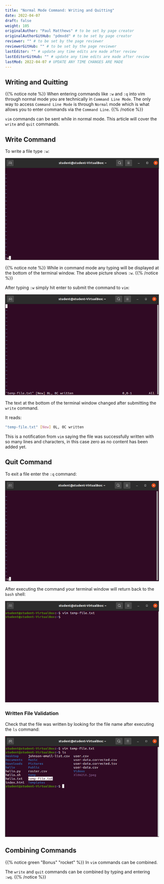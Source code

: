 ```yaml
---
title: "Normal Mode Command: Writing and Quitting"
date: 2022-04-07
draft: false
weight: 105
originalAuthor: "Paul Matthews" # to be set by page creator
originalAuthorGitHub: "pdmxdd" # to be set by page creator
reviewer: "" # to be set by the page reviewer
reviewerGitHub: "" # to be set by the page reviewer
lastEditor: "" # update any time edits are made after review
lastEditorGitHub: "" # update any time edits are made after review
lastMod: 2022-04-07 # UPDATE ANY TIME CHANGES ARE MADE
---
```


## Writing and Quitting

{{% notice note %}}
When entering commands like `:w` and `:q` into vim through normal mode you are technically in `Command Line Mode`. The only way to access `Command Line Mode` is through `Normal` mode which is what allows you to enter commands via the `Command Line`.
{{% /notice %}}

`vim` commands can be sent while in normal mode. This article will cover the `write` and `quit` commands.

## Write Command

To write a file type `:w`:

![vim :w picture](pictures/vim-w.png?classes=border)

{{% notice note %}}
While in command mode any typing will be displayed at the bottom of the terminal window. The above picture shows `:w`.
{{% /notice %}}

After typing `:w` simply hit enter to submit the command to `vim`:

![vim :w enter picture](pictures/vim-w-enter.png?classes=border)

The text at the bottom of the terminal window changed after submitting the `write` command.

It reads:

```bash
"temp-file.txt" [New] 0L, 0C written
```

This is a notification from `vim` saying the file was successfully written with so many lines and characters, in this case zero as no content has been added yet.

## Quit Command

To exit a file enter the `:q` command:

![vim :q picture](pictures/vim-q.png?classes=border)

After executing the command your terminal window will return back to the `bash` shell:

![vim :q enter picture](pictures/vim-q-enter.png?classes=border)

### Written File Validation

Check that the file was written by looking for the file name after executing the `ls` command:

![ls output](pictures/ls.png?classes=border)

## Combining Commands

{{% notice green "Bonus" "rocket" %}}
In `vim` commands can be combined.

The `write` and `quit` commands can be combined by typing and entering `:wq`.
{{% /notice %}}